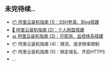 ## 未完待续..

- [📦 阿里云装机指南 (1)：SSH登录、Blog搭建][1]
- [📁 阿里云装机指南 (2)：个人网盘搭建][2]
- [📊 阿里云装机指南 (3)：可观测、监控体系搭建][3]
- 📦 阿里云装机指南 (4)：限流、请求频率限制
- 📦 阿里云装机指南 (5)：绑定域名、开启HTTPS
- ...

[1]: https://bec.today/fx?draft/ecs_tutorial/01_blog
[2]: https://bec.today/fx?draft/ecs_tutorial/02_drive
[3]: https://bec.today/fx?draft/ecs_tutorial/03_monitoring
